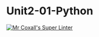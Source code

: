 # Unit2-01-Python
[![Mr Coxall's Super Linter](https://github.com/Tomi0771/Unit2-01-Python/workflows/Mr%20Coxall's%20Super%20Linter/badge.svg)](https://github.com/Tomi0771/Unit2-01-Python/actions/)
